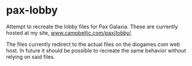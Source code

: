 # pax-lobby

Attempt to recreate the lobby files for Pax Galaxia. These are currently hosted at my site, www.campbelljc.com/pax/lobby/.

The files currently redirect to the actual files on the diogames.com web host. In future it should be possible to recreate the same behavior without relying on said files.